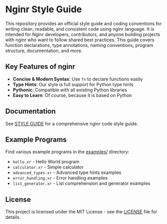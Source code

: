 # Nginr Style Guide

This repository provides an official style guide and coding conventions for writing clean, readable, and consistent code using nginr language. It is intended for Nginr developers, contributors, and anyone building projects with nginr who want to follow shared best practices. This guide covers function declarations, type annotations, naming conventions, program structure, documentation, and more.

## Key Features of nginr

- **Concise & Modern Syntax**: Use `fn` to declare functions easily
- **Type Hints**: Our style is full support for Python type hints
- **Pythonic**: Compatible with all existing Python libraries
- **Easy to Learn**: Of course, because it is based on Python

## Documentation

See [STYLE GUIDE](STYLE_GUIDE_EN.md) for a comprehensive nginr code style guide.

## Example Programs

Find various example programs in the [examples/](examples/) directory:

- `hello.xr` - Hello World program
- `calculator.xr` - Simple calculator
- `advanced_types.xr` - Advanced type hints examples
- `error_handling.xr` - Error handling examples
- `list_generator.xr` - List comprehension and generator examples

## License

This project is licensed under the MIT License - see the [LICENSE](LICENSE) file for details.
